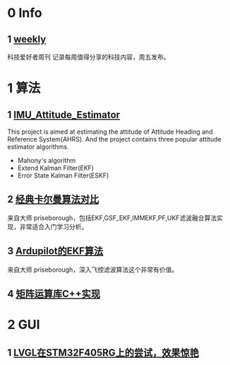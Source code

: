 # 0 Info
## 1 [weekly](https://github.com/ruanyf/weekly)
科技爱好者周刊
记录每周值得分享的科技内容，周五发布。

# 1 算法
## 1 [IMU_Attitude_Estimator](https://github.com/beichu2020/IMU_Attitude_Estimator)

This project is aimed at estimating the attitude of Attitude Heading and Reference System(AHRS). And the project contains three popular attitude estimator algorithms.
- Mahony's algorithm
- Extend Kalman Filter(EKF)
- Error State Kalman Filter(ESKF)

## 2 [经典卡尔曼算法对比](https://github.com/beichu2020/3_state_filter)

来自大师 priseborough，包括EKF,GSF_EKF,IMMEKF,PF,UKF滤波融合算法实现，非常适合入门学习分析。

## 3 [Ardupilot的EKF算法](https://github.com/beichu2020/InertialNav)
来自大师 priseborough，深入飞控滤波算法这个非常有价值。

## 4 [矩阵运算库C++实现](https://github.com/PX4/PX4-Autopilot/tree/4a3d64f1d76856d22323d1061ac6e560efda0a05/src/lib/matrix)

# 2 GUI
## 1 [LVGL在STM32F405RG上的尝试，效果惊艳](https://github.com/beichu2020/LVGL-STM32F405RG)
